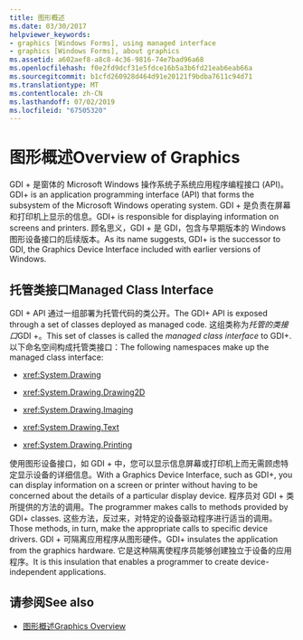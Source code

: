 ```yaml
---
title: 图形概述
ms.date: 03/30/2017
helpviewer_keywords:
- graphics [Windows Forms], using managed interface
- graphics [Windows Forms], about graphics
ms.assetid: a602aef8-a8c8-4c36-9816-74e7bad96a68
ms.openlocfilehash: f0e2fd9dcf31e5fdce16b5a3b6fd21eab6eab66a
ms.sourcegitcommit: b1cfd260928d464d91e20121f9bdba7611c94d71
ms.translationtype: MT
ms.contentlocale: zh-CN
ms.lasthandoff: 07/02/2019
ms.locfileid: "67505320"
---
```

# <a name="overview-of-graphics"></a><span data-ttu-id="c892e-102">图形概述</span><span class="sxs-lookup"><span data-stu-id="c892e-102">Overview of Graphics</span></span>
<span data-ttu-id="c892e-103">GDI + 是窗体的 Microsoft Windows 操作系统子系统应用程序编程接口 (API)。</span><span class="sxs-lookup"><span data-stu-id="c892e-103">GDI+ is an application programming interface (API) that forms the subsystem of the Microsoft Windows operating system.</span></span> <span data-ttu-id="c892e-104">GDI + 是负责在屏幕和打印机上显示的信息。</span><span class="sxs-lookup"><span data-stu-id="c892e-104">GDI+ is responsible for displaying information on screens and printers.</span></span> <span data-ttu-id="c892e-105">顾名思义，GDI + 是 GDI，包含与早期版本的 Windows 图形设备接口的后续版本。</span><span class="sxs-lookup"><span data-stu-id="c892e-105">As its name suggests, GDI+ is the successor to GDI, the Graphics Device Interface included with earlier versions of Windows.</span></span>  
  
## <a name="managed-class-interface"></a><span data-ttu-id="c892e-106">托管类接口</span><span class="sxs-lookup"><span data-stu-id="c892e-106">Managed Class Interface</span></span>  
 <span data-ttu-id="c892e-107">GDI + API 通过一组部署为托管代码的类公开。</span><span class="sxs-lookup"><span data-stu-id="c892e-107">The GDI+ API is exposed through a set of classes deployed as managed code.</span></span> <span data-ttu-id="c892e-108">这组类称为*托管的类接口*GDI +。</span><span class="sxs-lookup"><span data-stu-id="c892e-108">This set of classes is called the *managed class interface* to GDI+.</span></span> <span data-ttu-id="c892e-109">以下命名空间构成托管类接口：</span><span class="sxs-lookup"><span data-stu-id="c892e-109">The following namespaces make up the managed class interface:</span></span>  
  
- <xref:System.Drawing>  
  
- <xref:System.Drawing.Drawing2D>  
  
- <xref:System.Drawing.Imaging>  
  
- <xref:System.Drawing.Text>  
  
- <xref:System.Drawing.Printing>  
  
 <span data-ttu-id="c892e-110">使用图形设备接口，如 GDI + 中，您可以显示信息屏幕或打印机上而无需顾虑特定显示设备的详细信息。</span><span class="sxs-lookup"><span data-stu-id="c892e-110">With a Graphics Device Interface, such as GDI+, you can display information on a screen or printer without having to be concerned about the details of a particular display device.</span></span> <span data-ttu-id="c892e-111">程序员对 GDI + 类所提供的方法的调用。</span><span class="sxs-lookup"><span data-stu-id="c892e-111">The programmer makes calls to methods provided by GDI+ classes.</span></span> <span data-ttu-id="c892e-112">这些方法，反过来，对特定的设备驱动程序进行适当的调用。</span><span class="sxs-lookup"><span data-stu-id="c892e-112">Those methods, in turn, make the appropriate calls to specific device drivers.</span></span> <span data-ttu-id="c892e-113">GDI + 可隔离应用程序从图形硬件。</span><span class="sxs-lookup"><span data-stu-id="c892e-113">GDI+ insulates the application from the graphics hardware.</span></span> <span data-ttu-id="c892e-114">它是这种隔离使程序员能够创建独立于设备的应用程序。</span><span class="sxs-lookup"><span data-stu-id="c892e-114">It is this insulation that enables a programmer to create device-independent applications.</span></span>  
  
## <a name="see-also"></a><span data-ttu-id="c892e-115">请参阅</span><span class="sxs-lookup"><span data-stu-id="c892e-115">See also</span></span>

- [<span data-ttu-id="c892e-116">图形概述</span><span class="sxs-lookup"><span data-stu-id="c892e-116">Graphics Overview</span></span>](graphics-overview-windows-forms.md)
